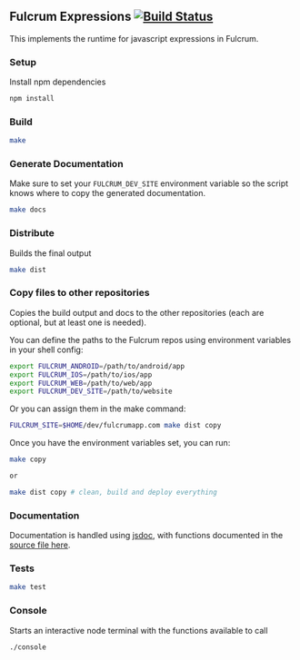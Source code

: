 ## Fulcrum Expressions [![Build Status](https://secure.travis-ci.org/fulcrumapp/fulcrum-expressions.svg)](http://travis-ci.org/fulcrumapp/fulcrum-expressions)

This implements the runtime for javascript expressions in Fulcrum.

### Setup

Install npm dependencies

```sh
npm install
```

### Build

```sh
make
```

### Generate Documentation

Make sure to set your `FULCRUM_DEV_SITE` environment variable so the script knows where to copy the generated documentation.

```sh
make docs
```

### Distribute

Builds the final output

```sh
make dist
```

### Copy files to other repositories

Copies the build output and docs to the other repositories (each are optional, but at least one is needed).

You can define the paths to the Fulcrum repos using environment variables in your shell config:

```sh
export FULCRUM_ANDROID=/path/to/android/app
export FULCRUM_IOS=/path/to/ios/app
export FULCRUM_WEB=/path/to/web/app
export FULCRUM_DEV_SITE=/path/to/website
```

Or you can assign them in the make command:

```sh
FULCRUM_SITE=$HOME/dev/fulcrumapp.com make dist copy
```

Once you have the environment variables set, you can run:

```sh
make copy

or

make dist copy # clean, build and deploy everything
```

### Documentation

Documentation is handled using [jsdoc](http://usejsdoc.org/), with functions documented in the [source file here](https://github.com/fulcrumapp/fulcrum-expressions/blob/master/docs/docs.js).

### Tests

```sh
make test
```

### Console

Starts an interactive node terminal with the functions available to call

```sh
./console
```
